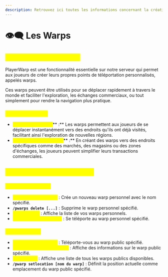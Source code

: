 ```yaml
---
description: Retrouvez ici toutes les informations concernant la création de playerwarp
---
```


# 👁️‍🗨️ Les Warps

## <mark style="color:yellow;">Informations Générales</mark>

PlayerWarp est une fonctionnalité essentielle sur notre serveur qui permet aux joueurs de créer leurs propres points de téléportation personnalisés, appelés warps.&#x20;

Ces warps peuvent être utilisés pour se déplacer rapidement à travers le monde et faciliter l'exploration, les échanges commerciaux, ou tout simplement pour rendre la navigation plus pratique.

### <mark style="color:yellow;">Utilité des Warps</mark>

* <mark style="color:yellow;">**Exploration Rapide**</mark>** :** Les warps permettent aux joueurs de se déplacer instantanément vers des endroits qu'ils ont déjà visités, facilitant ainsi l'exploration de nouvelles régions.
* <mark style="color:yellow;">**Commerce et Échanges**</mark>** :** En créant des warps vers des endroits spécifiques comme des marchés, des magasins ou des zones d'échanges, les joueurs peuvent simplifier leurs transactions commerciales.

## <mark style="color:yellow;">Commandes de PlayerWarp</mark>&#x20;

### <mark style="color:yellow;">Warps Personnels</mark>&#x20;

* <mark style="color:yellow;">**`/pwarps create [...]`**</mark> : Crée un nouveau warp personnel avec le nom spécifié.
* **`/pwarps delete [...]`** : Supprime le warp personnel spécifié.
* <mark style="color:yellow;">**`/pwarps list`**</mark> : Affiche la liste de vos warps personnels.
* <mark style="color:yellow;">**`/pwarps teleport [...]`**</mark> : Se téléporte au warp personnel spécifié.

### <mark style="color:yellow;">Warps Publics</mark>

* <mark style="color:yellow;">**`/pwarp [nom du warp]`**</mark> : Téléporte-vous au warp public spécifié.
* <mark style="color:yellow;">**`/pwarp info [nom du warp]`**</mark> : Affiche des informations sur le warp public spécifié.
* <mark style="color:yellow;">**`/pwarp list`**</mark> : Affiche une liste de tous les warps publics disponibles.
* **`/pwarp setlocation [nom du warp]`** : Définit la position actuelle comme emplacement du warp public spécifié.
